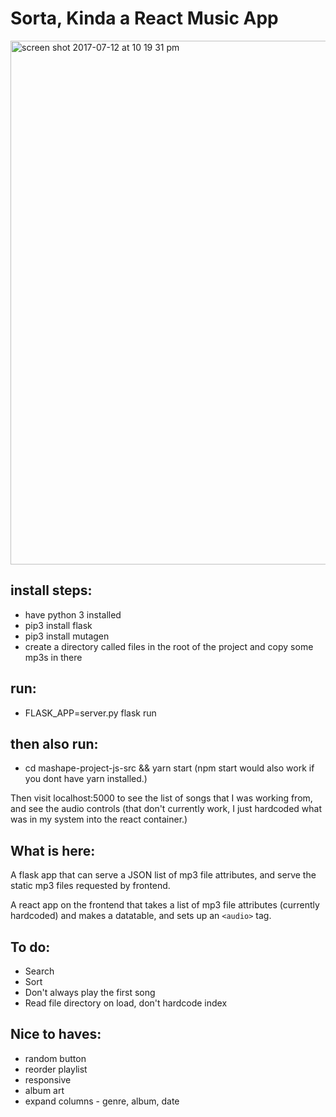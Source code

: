 # Sorta, Kinda a React Music App

<img width="838" alt="screen shot 2017-07-12 at 10 19 31 pm" src="https://user-images.githubusercontent.com/762536/28151627-7e47b390-6750-11e7-8bed-21d3e1019cc8.png">

## install steps:
* have python 3 installed
* pip3 install flask
* pip3 install mutagen
* create a directory called files in the root of the project and copy some mp3s in there

## run:
* FLASK_APP=server.py flask run

## then also run:
* cd mashape-project-js-src && yarn start
(npm start would also work if you dont have yarn installed.)

Then visit localhost:5000 to see the list of songs that I was working from, and see the audio controls (that don't currently work, I just hardcoded what was in my system into the react container.)

## What is here:
A flask app that can serve a JSON list of mp3 file attributes, and serve the static mp3 files requested by frontend.

A react app on the frontend that takes a list of mp3 file attributes (currently hardcoded) and makes a datatable, and sets up an `<audio>` tag.


## To do:
* Search
* Sort
* Don't always play the first song
* Read file directory on load, don't hardcode index

## Nice to haves:
* random button
* reorder playlist
* responsive
* album art
* expand columns - genre, album, date
